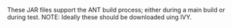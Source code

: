 These JAR files support the ANT build process; either during a main build or during test. 
NOTE: Ideally these should be downloaded uing IVY.